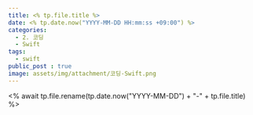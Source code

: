 ```yaml
---
title: <% tp.file.title %>
date: <% tp.date.now("YYYY-MM-DD HH:mm:ss +09:00") %>
categories:
  - 2. 코딩
  - Swift
tags:
  - swift
public_post : true
image: assets/img/attachment/코딩-Swift.png
---
```

<% await tp.file.rename(tp.date.now("YYYY-MM-DD") + "-" + tp.file.title) %>